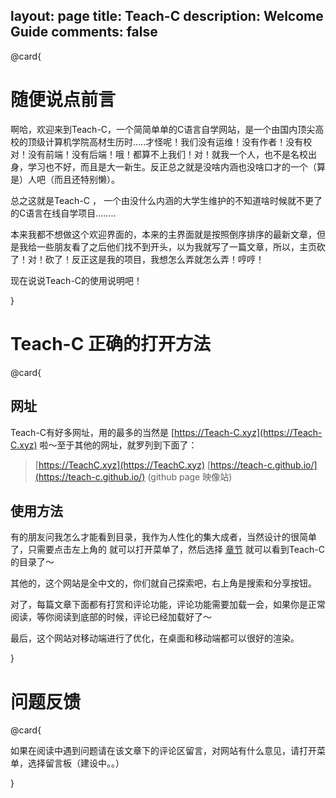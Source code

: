 layout: page
title: Teach-C
description:  Welcome Guide
comments: false 
----

@card{
# 随便说点前言

 啊哈，欢迎来到Teach-C，一个简简单单的C语言自学网站，是一个由国内顶尖高校的顶级计算机学院高材生历时.....才怪呢！我们没有运维！没有作者！没有校对！没有前端！没有后端！哦！都算不上我们！对！就我一个人，也不是名校出身，学习也不好，而且是大一新生。反正总之就是没啥内涵也没啥口才的一个（算是）人吧（而且还特别懒）。

 总之这就是Teach-C ， 一个由没什么内涵的大学生维护的不知道啥时候就不更了的C语言在线自学项目........

 本来我都不想做这个欢迎界面的，本来的主界面就是按照倒序排序的最新文章，但是我给一些朋友看了之后他们找不到开头，以为我就写了一篇文章，所以，主页砍了！对！砍了！反正这是我的项目，我想怎么弄就怎么弄！哼哼！

 现在说说Teach-C的使用说明吧！
 
}

# Teach-C 正确的打开方法

@card{

## 网址
Teach-C有好多网址，用的最多的当然是
[https://Teach-C.xyz](https://Teach-C.xyz) 啦～至于其他的网址，就罗列到下面了：

> [https://TeachC.xyz](https://TeachC.xyz)
> [https://teach-c.github.io/](https://teach-c.github.io/) (github page 映像站)

## 使用方法

有的朋友问我怎么才能看到目录，我作为人性化的集大成者，当然设计的很简单了，只需要点击左上角的 <i class="icon icon-bars"></i> 就可以打开菜单了，然后选择 [章节](https://teach-c.xyz/categories/) 就可以看到Teach-C的目录了～

其他的，这个网站是全中文的，你们就自己探索吧，右上角是搜索和分享按钮。

对了，每篇文章下面都有打赏和评论功能，评论功能需要加载一会，如果你是正常阅读，等你阅读到底部的时候，评论已经加载好了～

最后，这个网站对移动端进行了优化，在桌面和移动端都可以很好的渲染。

}

# 问题反馈
@card{

如果在阅读中遇到问题请在该文章下的评论区留言，对网站有什么意见，请打开菜单，选择留言板（建设中。。）

}
 
